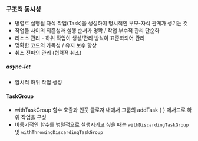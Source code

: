 ### 구조적 동시성
- 병렬로 실행될 자식 작업(Task)을 생성하여 명시적인 부모-자식 관계가 생기는 것
- 작업들 사이의 의존성과 실행 순서가 명확 / 작업 부수적 관리 단순화
- 리소스 관리 - 하위 작업이 생성/관리 방식이 표준화되어 관리
- 명확한 코드의 가독성 / 유지 보수 향상
- 취소 전파의 관리 (협력적 취소)
##### async-let
- 암시적 하위 작업 생성
#### TaskGroup
- withTaskGroup 함수 호출과 인풋 클로저 내에서 그룹의 addTask { } 메서드로 하위 작업을 구성
- 비동기적인 함수를 병렬적으로 실행시키고 싶을 때는 `withDiscardingTaskGroup` 및 `withThrowingDiscardingTaskGroup`